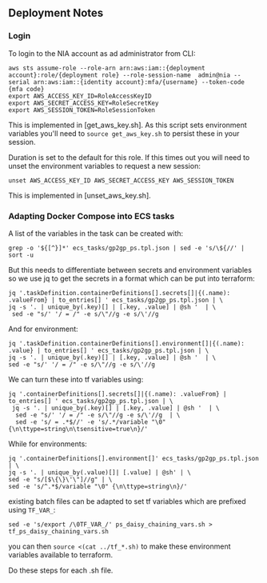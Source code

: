 ## Deployment Notes ##

### Login ###
To login to the NIA account as ad administrator from CLI:

```
aws sts assume-role --role-arn arn:aws:iam::{deployment account}:role/{deployment role} --role-session-name  admin@nia --serial arn:aws:iam::{identity account}:mfa/{username} --token-code {mfa code}
export AWS_ACCESS_KEY_ID=RoleAccessKeyID
export AWS_SECRET_ACCESS_KEY=RoleSecretKey
export AWS_SESSION_TOKEN=RoleSessionToken
```

This is implemented in [get_aws_key.sh]. As this script sets environment variables you'll need to `source get_aws_key.sh` to persist these in your session. 

Duration is set to the default for this role. If this times out you will need to unset the environment variables to request a new session:

```
unset AWS_ACCESS_KEY_ID AWS_SECRET_ACCESS_KEY AWS_SESSION_TOKEN
```

This is implemented in [unset_aws_key.sh].

### Adapting Docker Compose into ECS tasks ###

A list of the variables in the task can be created with:

```
grep -o '${[^}]*' ecs_tasks/gp2gp_ps.tpl.json | sed -e 's/\${//' | sort -u
```

But this needs to differentiate between secrets and environment variables so we use jq to get the secrets in a format which can be put into terraform:
```
jq '.taskDefinition.containerDefinitions[].secrets[]|{(.name): .valueFrom} | to_entries[] ' ecs_tasks/gp2gp_ps.tpl.json | \
jq -s '. | unique_by(.key)[] | [.key, .value] | @sh '  | \
 sed -e "s/' '/ = /" -e s/\"//g -e s/\'//g
```

And for environment:
```
jq '.taskDefinition.containerDefinitions[].environment[]|{(.name): .value} | to_entries[] ' ecs_tasks/gp2gp_ps.tpl.json | \
jq -s '. | unique_by(.key)[] | [.key, .value] | @sh '  | \
sed -e "s/' '/ = /" -e s/\"//g -e s/\'//g
```

We can turn these into tf variables using:
```
jq '.containerDefinitions[].secrets[]|{(.name): .valueFrom} | to_entries[] ' ecs_tasks/gp2gp_ps.tpl.json | \
 jq -s '. | unique_by(.key)[] | [.key, .value] | @sh '  | \
  sed -e "s/' '/ = /" -e s/\"//g -e s/\'//g  | \
  sed -e 's/ = .*$//' -e 's/.*/variable "\0" {\n\ttype=string\n\tsensitive=true\n}/'
```

While for environments:
```
jq '.containerDefinitions[].environment[]' ecs_tasks/gp2gp_ps.tpl.json | \
jq -s '. | unique_by(.value)[]| [.value] | @sh' | \
sed -e "s/[$\{\}\'\"]//g" | \
sed -e 's/^.*$/variable "\0" {\n\ttype=string\n}/'
```

existing batch files can be adapted to set tf variables which are prefixed using `TF_VAR_`:
```
sed -e 's/export /\0TF_VAR_/' ps_daisy_chaining_vars.sh > tf_ps_daisy_chaining_vars.sh
```
you can then `source <(cat ../tf_*.sh)` to make these environment variables available to terraform. 

Do these steps for each .sh file.

